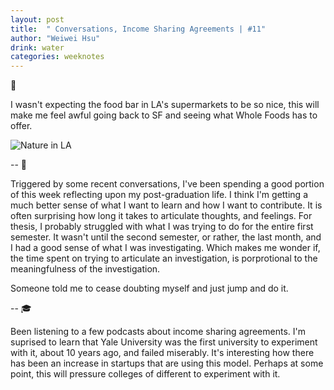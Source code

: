 ```yaml
---
layout: post
title:  " Conversations, Income Sharing Agreements | #11"
author: "Weiwei Hsu"
drink: water
categories: weeknotes
---
```

🍛

I wasn't expecting the food bar in LA's supermarkets to be so nice, this will make me feel awful going back to SF and seeing what Whole Foods has to offer.

![Nature in LA]({{site.baseurl}}/assets/images/natureinla.jpeg)

--
📓

Triggered by some recent conversations, I've been spending a good portion of this week reflecting upon my post-graduation life. I think I'm getting a much better sense of what I want to learn and how I want to contribute. It is often surprising how long it takes to articulate thoughts, and feelings. For thesis, I probably struggled with what I was trying to do for the entire first semester. It wasn't until the second semester, or rather, the last month, and I had a good sense of what I was investigating. Which makes me wonder if, the time spent on trying to articulate an investigation, is porprotional to the meaningfulness of the investigation.

Someone told me to cease doubting myself and just jump and do it.

--
🎓

Been listening to a few podcasts about income sharing agreements. I'm suprised to learn that Yale University was the first university to experiment with it, about 10 years ago, and failed miserably. It's interesting how there has been an increase in startups that are using this model. Perhaps at some point, this will pressure colleges of different to experiment with it.
